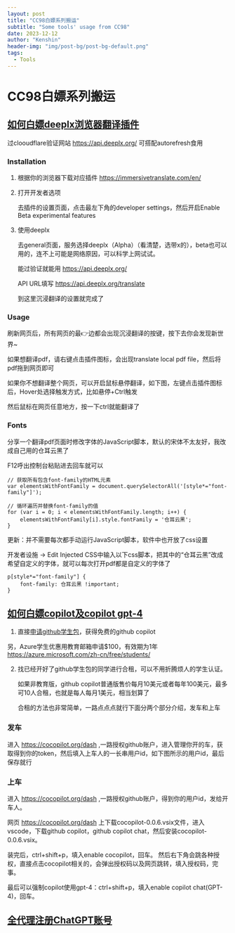 ```yaml
---
layout: post
title: "CC98白嫖系列搬运"
subtitle: "Some tools' usage from CC98"
date: 2023-12-12
author: "Kenshin"
header-img: "img/post-bg/post-bg-default.png"
tags: 
  - Tools
---
```


# CC98白嫖系列搬运

## [如何白嫖deeplx浏览器翻译插件](https://www.cc98.org/topic/5765505)

过clooudflare验证网站 https://api.deeplx.org/ 可搭配autorefresh食用

### Installation

1. 根据你的浏览器下载对应插件 https://immersivetranslate.com/en/

2. 打开开发者选项

    去插件的设置页面，点击最左下角的developer settings，然后开启Enable Beta experimental features

3. 使用deeplx

    去general页面，服务选择deeplx（Alpha）（看清楚，选带x的），beta也可以用的，连不上可能是网络原因，可以科学上网试试。

    能过验证就能用 https://api.deeplx.org/

    API URL填写 https://api.deeplx.org/translate

    到这里沉浸翻译的设置就完成了

### Usage

刷新网页后，所有网页的最👉边都会出现沉浸翻译的按键，按下去你会发现新世界~

如果想翻译pdf，请右键点击插件图标，会出现translate local pdf file，然后将pdf拖到网页即可

如果你不想翻译整个网页，可以开启鼠标悬停翻译，如下图，左键点击插件图标后，Hover处选择触发方式，比如悬停+Ctrl触发

然后鼠标在网页任意地方，按一下ctrl就能翻译了

### Fonts

分享一个翻译pdf页面时修改字体的JavaScript脚本，默认的宋体不太友好，我改成自己用的仓耳云黑了

F12呼出控制台粘贴进去回车就可以
```
// 获取所有包含font-family的HTML元素
var elementsWithFontFamily = document.querySelectorAll('[style*="font-family"]');

// 循环遍历并替换font-family的值
for (var i = 0; i < elementsWithFontFamily.length; i++) {
    elementsWithFontFamily[i].style.fontFamily = '仓耳云黑';
}
```

更新：并不需要每次都手动运行JavaScript脚本，软件中也开放了css设置

开发者设施 → Edit Injected CSS中输入以下css脚本，把其中的“仓耳云黑”改成希望自定义的字体，就可以每次打开pdf都是自定义的字体了
```
p[style*="font-family"] {
    font-family: 仓耳云黑 !important;
}
```

## [如何白嫖copilot及copilot gpt-4](https://www.cc98.org/topic/5765449)

1. 直接[申请github学生包](https://education.github.com/pack/join)，获得免费的github copilot

另，Azure学生优惠用教育邮箱申请$100，有效期为1年 https://azure.microsoft.com/zh-cn/free/students/

2. 找已经开好了github学生包的同学进行合租，可以不用折腾烦人的学生认证。
    
    如果非教育版，github copilot普通版售价每月10美元或者每年100美元，最多可10人合租，也就是每人每月1美元，相当划算了

    合租的方法也非常简单，一路点点点就行下面分两个部分介绍，发车和上车

### 发车

进入 https://cocopilot.org/dash ,一路授权github账户，进入管理你开的车，获取得到你的token，然后填入上车人的一长串用户id，如下图所示的用户id，最后保存就行

### 上车

进入 https://cocopilot.org/dash ,一路授权github账户，得到你的用户id，发给开车人。

网页 https://cocopilot.org/dash 上下载cocopilot-0.0.6.vsix文件，进入vscode，下载github copilot，github copilot chat，然后安装cocopilot-0.0.6.vsix。

装完后，ctrl+shift+p，填入enable cocopilot，回车。 然后右下角会跳各种授权，直接点击cocopilot相关的，会弹出授权码以及网页跳转，填入授权码，完事。

最后可以强制copilot使用gpt-4：ctrl+shift+p，填入enable copilot chat(GPT-4)，回车。

## [全代理注册ChatGPT账号](https://zhile.io/2023/12/09/pandoranext-introduction.html)
